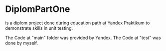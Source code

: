 # DiplomPartOne
is a diplom project done during education path at Yandex Praktikum to demonstrate skills in unit testing. 

The Code at "main" folder was provided by Yandex.
The Code at "test" was done by myself.
